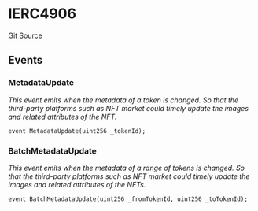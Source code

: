 # IERC4906
[Git Source](https://github.com/eldief/ShadowsNFT/blob/7ce67e6bb7c3b90f87e420d23e726e90381733cb/src\interfaces\IERC4906.sol)


## Events
### MetadataUpdate
*This event emits when the metadata of a token is changed.
So that the third-party platforms such as NFT market could
timely update the images and related attributes of the NFT.*


```solidity
event MetadataUpdate(uint256 _tokenId);
```

### BatchMetadataUpdate
*This event emits when the metadata of a range of tokens is changed.
So that the third-party platforms such as NFT market could
timely update the images and related attributes of the NFTs.*


```solidity
event BatchMetadataUpdate(uint256 _fromTokenId, uint256 _toTokenId);
```

